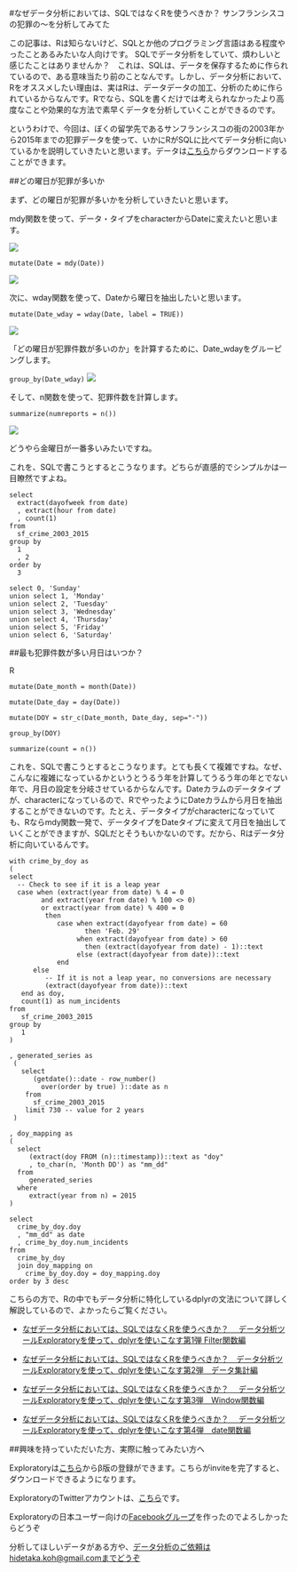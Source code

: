 #なぜデータ分析においては、SQLではなくRを使うべきか？ サンフランシスコの犯罪の〜を分析してみてた

この記事は、Rは知らないけど、SQLとか他のプログラミング言語はある程度やったことあるみたいな人向けです。
SQLでデータ分析をしていて、煩わしいと感じたことはありませんか？　これは、SQLは、データを保存するために作られているので、ある意味当たり前のことなんです。しかし、データ分析において、Rをオススメしたい理由は、実はRは、データデータの加工、分析のために作られているからなんです。Rでなら、SQLを書くだけでは考えられなかったより高度なことや効果的な方法で素早くデータを分析していくことができるのです。

というわけで、今回は、ぼくの留学先であるサンフランシスコの街の2003年から2015年までの犯罪データを使って、いかにRがSQLに比べてデータ分析に向いているかを説明していきたいと思います。データは[こちら](https://data.sfgov.org/Public-Safety/SFPD-Incidents-from-1-January-2003/tmnf-yvry)からダウンロードすることができます。

##どの曜日が犯罪が多いか

まず、どの曜日が犯罪が多いかを分析していきたいと思います。

mdy関数を使って、データ・タイプをcharacterからDateに変えたいと思います。

![](images/mdy-sf.png)

`
mutate(Date = mdy(Date))
`

![](images/mdy-sf2.png)

次に、wday関数を使って、Dateから曜日を抽出したいと思います。

`
mutate(Date_wday = wday(Date, label = TRUE))
`

![](images/wday-sf.png)

「どの曜日が犯罪件数が多いのか」を計算するために、Date_wdayをグルーピングします。

`
group_by(Date_wday)
`
![](images/wday-grouping.png)

そして、n関数を使って、犯罪件数を計算します。

`
summarize(numreports = n())
`



![](images/wday-n.png)


どうやら金曜日が一番多いみたいですね。


これを、SQLで書こうとするとこうなります。どちらが直感的でシンプルかは一目瞭然ですよね。


```
select
  extract(dayofweek from date)
  , extract(hour from date)
  , count(1)
from
  sf_crime_2003_2015
group by
  1
  , 2
order by
  3
```

```
select 0, 'Sunday'
union select 1, 'Monday'
union select 2, 'Tuesday'
union select 3, 'Wednesday'
union select 4, 'Thursday'
union select 5, 'Friday'
union select 6, 'Saturday'
```

<!-- ##どの時間帯が犯罪が多いか

R

`
mutate(split_time = str_split(Time, ":"))
`

`
mutate(Hour = as.numeric(list_extract(split_time, 1)))
`

SQL

```
select
  extract(hour from date)
  , count(1)
from
  sf_crime_2003_2015
group by
  1
  , 2
order by
  3
``` -->

##最も犯罪件数が多い月日はいつか？

R

`
mutate(Date_month = month(Date))
`

`
mutate(Date_day = day(Date))
`

`
mutate(DOY = str_c(Date_month, Date_day, sep="-"))
`

`
group_by(DOY)
`

`
summarize(count = n())
`



これを、SQLで書こうとするとこうなります。とても長くて複雑ですね。なぜ、こんなに複雑になっているかというとうるう年を計算してうるう年の年とでない年で、月日の設定を分岐させているからなんです。Dateカラムのデータタイプが、characterになっているので、RでやったようにDateカラムから月日を抽出することができないのです。たとえ、データタイプがcharacterになっていても、Rならmdy関数一発で、データタイプをDateタイプに変えて月日を抽出していくことができますが、SQLだとそうもいかないのです。だから、Rはデータ分析に向いているんです。


```
with crime_by_doy as
(
select
  -- Check to see if it is a leap year
  case when (extract(year from date) % 4 = 0
        and extract(year from date) % 100 <> 0)
        or extract(year from date) % 400 = 0
         then
            case when extract(dayofyear from date) = 60
                   then 'Feb. 29'
                 when extract(dayofyear from date) > 60
                   then (extract(dayofyear from date) - 1)::text
                 else (extract(dayofyear from date))::text
            end
      else
         -- If it is not a leap year, no conversions are necessary
         (extract(dayofyear from date))::text
   end as doy,
   count(1) as num_incidents
from
   sf_crime_2003_2015
group by
   1
)
```

```
, generated_series as
 (
   select
      (getdate()::date - row_number()
        over(order by true) )::date as n
    from
      sf_crime_2003_2015
    limit 730 -- value for 2 years
 )

, doy_mapping as
(
  select
     (extract(doy FROM (n)::timestamp))::text as "doy"
     , to_char(n, 'Month DD') as "mm_dd"
  from
     generated_series
  where
     extract(year from n) = 2015
)

select
  crime_by_doy.doy
  , "mm_dd" as date
  , crime_by_doy.num_incidents
from
  crime_by_doy
  join doy_mapping on
    crime_by_doy.doy = doy_mapping.doy
order by 3 desc

```


こちらの方で、Rの中でもデータ分析に特化しているdplyrの文法について詳しく解説しているので、よかったらご覧ください。

- [なぜデータ分析においては、SQLではなくRを使うべきか？　 データ分析ツールExploratoryを使って、dplyrを使いこなす第1弾 Filter関数編](http://qiita.com/21-Hidetaka-Ko/items/117caea621562f05ffe1)

- [なぜデータ分析においては、SQLではなくRを使うべきか？　データ分析ツールExploratoryを使って、dplyrを使いこなす第2弾　データ集計編](http://qiita.com/21-Hidetaka-Ko/items/bc7766e730a60ebf4561)

- [なぜデータ分析においては、SQLではなくRを使うべきか？　 データ分析ツールExploratoryを使って、dplyrを使いこなす第3弾　Window関数編](http://qiita.com/21-Hidetaka-Ko/items/fb9fe00ce982f240829a)

- [なぜデータ分析においては、SQLではなくRを使うべきか？　 データ分析ツールExploratoryを使って、dplyrを使いこなす第4弾　date関数編](http://qiita.com/21-Hidetaka-Ko/items/1645d89683e312f4d65c)




##興味を持っていただいた方、実際に触ってみたい方へ

Exploratoryは[こちら](https://exploratory.io/
)からβ版の登録ができます。こちらがinviteを完了すると、ダウンロードできるようになります。


ExploratoryのTwitterアカウントは、[こちら](https://twitter.com/ExploratoryData
)です。

Exploratoryの日本ユーザー向けの[Facebookグループ](https://www.facebook.com/groups/1087437647994959/members/
)を作ったのでよろしかったらどうぞ

分析してほしいデータがある方や、データ分析のご依頼はhidetaka.koh@gmail.comまでどうぞ